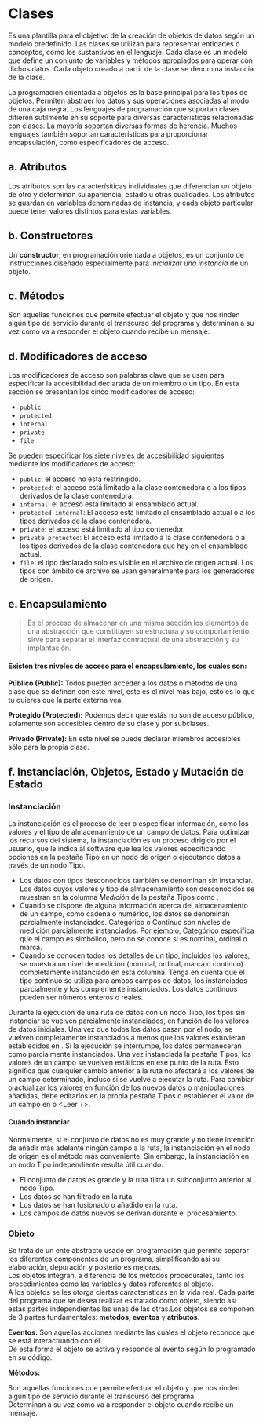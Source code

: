
# Clases

Es una plantilla para el objetivo de la creación de objetos de datos según un modelo predefinido. Las clases se utilizan para representar entidades o conceptos, como los sustantivos en el lenguaje. Cada clase es un modelo que define un conjunto de variables y métodos apropiados para operar con dichos datos. Cada objeto creado a partir de la clase se denomina instancia de la clase.

La programación orientada a objetos es la base principal para los tipos de objetos. Permiten abstraer los datos y sus operaciones asociadas al modo de una caja negra. Los lenguajes de programación que soportan clases difieren sutilmente en su soporte para diversas características relacionadas con clases. La mayoría soportan diversas formas de herencia. Muchos lenguajes también soportan características para proporcionar encapsulación, como especificadores de acceso.

## a. Atributos

Los atributos son las caracterísiticas individuales que diferencian un objeto de otro y determinan su apariencia, estado u otras cualidades. Los atributos se guardan en variables denominadas de instancia, y cada objeto particular puede tener valores distintos para estas variables.

## b. Constructores

Un **constructor**, en programación orientada a objetos, es un conjunto de instrucciones diseñado especialmente para _inicializar una instancia_ de un objeto.

## c. Métodos

Son aquellas funciones que permite efectuar el objeto y que nos rinden algún tipo de servicio durante el transcurso del programa y determinan a su vez como va a responder el objeto cuando recibe un mensaje.

## d. Modificadores de acceso 
 
Los modificadores de acceso son palabras clave que se usan para especificar la accesibilidad declarada de un miembro o un tipo. En esta sección se presentan los cinco modificadores de acceso:

-   `public`
-   `protected`
-   `internal`
-   `private`
-   `file`

Se pueden especificar los siete niveles de accesibilidad siguientes mediante los modificadores de acceso:

-   `public`: el acceso no está restringido.
-   `protected`: el acceso está limitado a la clase contenedora o a los tipos derivados de la clase contenedora.
-   `internal`: el acceso está limitado al ensamblado actual.
-   `protected internal`: El acceso está limitado al ensamblado actual o a los tipos derivados de la clase contenedora.
-   `private`: el acceso está limitado al tipo contenedor.
-   `private protected`: El acceso está limitado a la clase contenedora o a los tipos derivados de la clase contenedora que hay en el ensamblado actual.
-   `file`: el tipo declarado solo es visible en el archivo de origen actual. Los tipos con ámbito de archivo se usan generalmente para los generadores de origen.

## e. Encapsulamiento

> Es el proceso de almacenar en una misma sección los elementos de una abstracción que constituyen su estructura y su comportamiento; sirve para separar el interfaz contractual de una abstracción y su implantación.


#### Existen tres niveles de acceso para el encapsulamiento, los cuales son:

**Público (Public):**  Todos pueden acceder a los datos o métodos de una clase que se definen con este nivel, este es el nivel más bajo, esto es lo que tu quieres que la parte externa vea.

**Protegido (Protected):**  Podemos decir que estás no son de acceso público, solamente son accesibles dentro de su clase y por subclases.

**Privado (Private):**  En este nivel se puede declarar miembros accesibles sólo para la propia clase.


## f. Instanciación, Objetos, Estado y Mutación de Estado

### Instanciación

La instanciación  es el proceso de leer o especificar información, como los valores y el tipo de almacenamiento de un campo de datos. Para optimizar los recursos del sistema, la instanciación es un proceso dirigido por el usuario, que le indica al software que lea los valores especificando opciones en la pestaña Tipo en un nodo de origen o ejecutando datos a través de un nodo Tipo.

-   Los datos con tipos desconocidos también se denominan  sin instanciar. Los datos cuyos valores y tipo de almacenamiento son desconocidos se muestran en la columna  _Medición_  de la pestaña Tipos como  <Valor predeterminado>.
-   Cuando se dispone de alguna información acerca del almacenamiento de un campo, como cadena o numérico, los datos se denominan  parcialmente instanciados.  Categórico  o  Continuo  son niveles de medición parcialmente instanciados. Por ejemplo,  Categórico  especifica que el campo es simbólico, pero no se conoce si es nominal, ordinal o marca.
-   Cuando se conocen todos los detalles de un tipo, incluidos los valores, se muestra un nivel de medición (nominal, ordinal, marca o continuo)  completamente instanciado  en esta columna. Tenga en cuenta que el tipo  continuo  se utiliza para ambos campos de datos, los instanciados parcialmente y los complemente instanciados. Los datos continuos pueden ser números enteros o reales.

Durante la ejecución de una ruta de datos con un nodo Tipo, los tipos sin instanciar se vuelven parcialmente instanciados, en función de los valores de datos iniciales. Una vez que todos los datos pasan por el nodo, se vuelven completamente instanciados a menos que los valores estuvieran establecidos en  <Pasar>. Si la ejecución se interrumpe, los datos permanecerán como parcialmente instanciados. Una vez instanciada la pestaña Tipos, los valores de un campo se vuelven estáticos en ese punto de la ruta. Esto significa que cualquier cambio anterior a la ruta no afectará a los valores de un campo determinado, incluso si se vuelve a ejecutar la ruta. Para cambiar o actualizar los valores en función de los nuevos datos o manipulaciones añadidas, debe editarlos en la propia pestaña Tipos o establecer el valor de un campo en  <Leer> o  <Leer +>.

#### Cuándo instanciar

Normalmente, si el conjunto de datos no es muy grande y no tiene intención de añadir más adelante ningún campo a la ruta, la instanciación en el nodo de origen es el método más conveniente. Sin embargo, la instanciación en un nodo Tipo independiente resulta útil cuando:

-   El conjunto de datos es grande y la ruta filtra un subconjunto anterior al nodo Tipo.
-   Los datos se han filtrado en la ruta.
-   Los datos se han fusionado o añadido en la ruta.
-   Los campos de datos nuevos se derivan durante el procesamiento.

### Objeto

Se trata de un ente abstracto usado en programación que permite separar los diferentes componentes de un programa, simplificando así su elaboración, depuración y posteriores mejoras.  
Los objetos integran, a diferencia de los métodos procedurales, tanto los procedimientos como las variables y datos referentes al objeto.  
A los objetos se les otorga ciertas características en la vida real. Cada parte del programa que se desea realizar es tratado como objeto, siendo así estas partes independientes las unas de las otras.Los objetos se componen de 3 partes fundamentales: **metodos**, **eventos** y **atributos**.

**Eventos:**
Son aquellas acciones mediante las cuales el objeto reconoce que se está interactuando con él.  
De esta forma el objeto se activa y responde al evento según lo programado en su código.

**Métodos:**

Son aquellas funciones que permite efectuar el objeto y que nos rinden algún tipo de servicio durante el transcurso del programa.  
Determinan a su vez como va a responder el objeto cuando recibe un mensaje.
